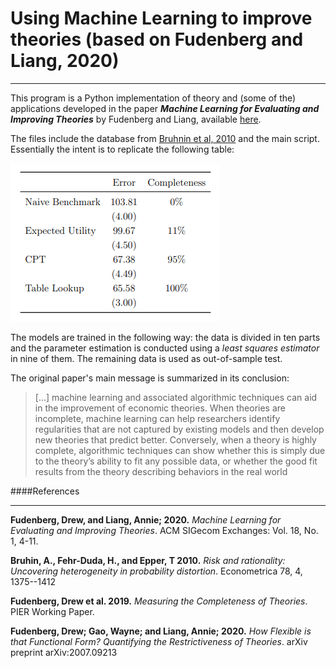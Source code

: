 # Using Machine Learning to improve theories (based on Fudenberg and Liang, 2020)
<hr> 

This program is a Python implementation of theory and (some of the) applications developed in the paper
***Machine Learning for Evaluating and Improving Theories*** by Fudenberg and Liang, 
available [here](https://www.google.com/url?sa=t&rct=j&q=&esrc=s&source=web&cd=&cad=rja&uact=8&ved=2ahUKEwjc26DB_ejzAhVMD7kGHVqBBusQFnoECAQQAQ&url=http%3A%2F%2Feconomics.mit.edu%2Ffiles%2F20096&usg=AOvVaw3Sc37KhDvWemNypZNix9G8).


The files include the database from [Bruhnin et al, 2010](https://www.econometricsociety.org/publications/econometrica/2010/07/01/risk-and-rationality-uncovering-heterogeneity-probability)
and the main script. Essentially the intent is to replicate the following table:

![Paper table](/assets/images/paper_results.PNG "Paper results. Source:Fudenberg and Liang, 2020")

The models are trained in the following way: the data is divided in ten parts and 
the parameter estimation is conducted using a _least squares estimator_ in nine of them. The remaining data
is used as out-of-sample test.

The  original paper's main message is summarized in its conclusion:

<blockquote>
[...] machine learning and associated algorithmic techniques can aid
in the improvement of economic theories. When theories are incomplete, machine
learning can help researchers identify regularities that are not captured by existing
models and then develop new theories that predict better. Conversely, when a
theory is highly complete, algorithmic techniques can show whether this is simply
due to the theory’s ability to fit any possible data, or whether the good fit results
from the theory describing behaviors in the real world
</blockquote>

####References
<hr>

**Fudenberg, Drew, and Liang, Annie; 2020.**
_Machine Learning for Evaluating and Improving Theories_. ACM SIGecom Exchanges: Vol. 18, No. 1, 4-11.





**Bruhin, A., Fehr-Duda, H., and Epper, T 2010.** 
_Risk and rationality: Uncovering heterogeneity in probability distortion_. Econometrica 78, 4, 1375--1412




**Fudenberg, Drew et al. 2019.** 
_Measuring the Completeness of Theories_. 
PIER Working Paper.



**Fudenberg, Drew; Gao, Wayne; and Liang, Annie; 2020.** 
_How Flexible is that Functional Form? Quantifying the Restrictiveness of Theories_. arXiv preprint arXiv:2007.09213